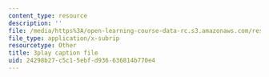 ```yaml
---
content_type: resource
description: ''
file: /media/https%3A/open-learning-course-data-rc.s3.amazonaws.com/res-6-012-introduction-to-probability-spring-2018/24298b27c5c15ebfd936636814b770e4_l6YYHaV1aGc.srt
file_type: application/x-subrip
resourcetype: Other
title: 3play caption file
uid: 24298b27-c5c1-5ebf-d936-636814b770e4
---
```

